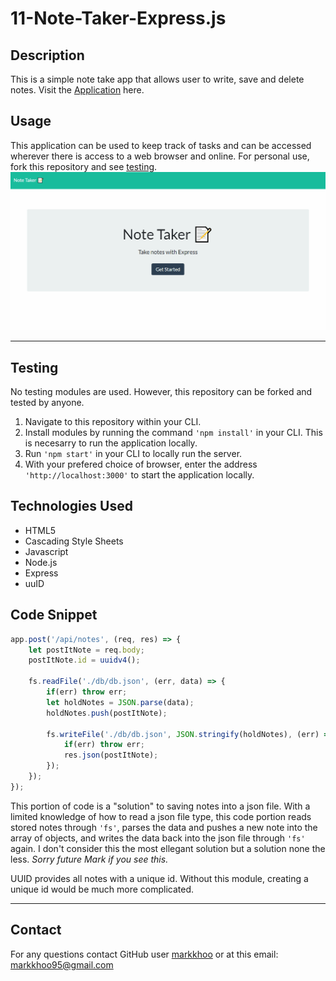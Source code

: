 # 11-Note-Taker-Express.js

## Description
This is a simple note take app that allows user to write, save and delete notes. Visit the [Application](https://mighty-dusk-98751.herokuapp.com/) here.

## Usage
This application can be used to keep track of tasks and can be accessed wherever there is access to a web browser and online. For personal use, fork this repository and see [testing](##Testing).
![DEMO](/App-Demo.gif)

---

## Testing
No testing modules are used. However, this repository can be forked and tested by anyone. 
1. Navigate to this repository within your CLI.
2. Install modules by running the command `'npm install'` in your CLI. This is necesarry to run the application locally.
3. Run `'npm start'` in your CLI to locally run the server. 
4. With your prefered choice of browser, enter the address `'http://localhost:3000'` to start the application locally.

## Technologies Used
* HTML5
* Cascading Style Sheets
* Javascript
* Node.js
* Express
* uuID

## Code Snippet
```javascript
app.post('/api/notes', (req, res) => {
    let postItNote = req.body;
    postItNote.id = uuidv4();

    fs.readFile('./db/db.json', (err, data) => {
        if(err) throw err;
        let holdNotes = JSON.parse(data);
        holdNotes.push(postItNote);

        fs.writeFile('./db/db.json', JSON.stringify(holdNotes), (err) => {
            if(err) throw err;
            res.json(postItNote);
        });
    });
});
```
This portion of code is a "solution" to saving notes into a json file. With a limited knowledge of how to read a json file type, this code portion reads stored notes through `'fs'`, parses the data and pushes a new note into the array of objects, and writes the data back into the json file through `'fs'` again. I don't consider this the most ellegant solution but a solution none the less. *Sorry future Mark if you see this.*

UUID provides all notes with a unique id. Without this module, creating a unique id would be much more complicated.

---

## Contact
For any questions contact GitHub user [markkhoo](https://github.com/markkhoo) or at this email: markkhoo95@gmail.com